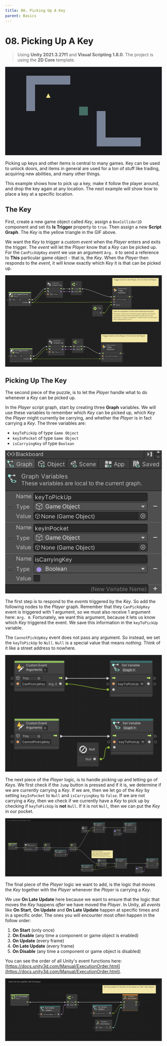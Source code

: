 ```yaml
---
title: 08. Picking Up A Key
parent: Basics
---
```


# 08. Picking Up A Key

> Using **Unity 2021.3.27f1** and **Visual Scripting 1.8.0**. The project is using the **2D Core** template.

![Demo](./demo.gif)

Picking up keys and other items is central to many games. Key can be used to unlock doors, and items in general are used for a ton of stuff like trading, acquiring new abilities, and many other things.

This example shows how to pick up a key, make it follow the player around, and drop the key again at any location. The next example will show how to place a key at a specific location.

## The Key

First, create a new game object called *Key*, assign a `BoxCollider2D` component and set its **Is Trigger** property to `true`. Then assign a new **Script Graph**. The *Key* is the yellow triangle in the GIF above.

We want the *Key* to trigger a *custom event* when the *Player* enters and exits the trigger. The *event* will let the *Player* know that a *Key* can be picked up. For the `CanPickUpKey` *event* we use an argument `Arg. 0` to send a reference to **This** particular game object - that is, the *Key*. When the *Player* then responds to the *event*, it will know exactly which *Key* it is that can be picked up.

[<img src="./key-graph.webp" srcset="./key-graph.webp 2x" alt="Key Graph">](./key-graph.webp)

## Picking Up The Key

The second piece of the puzzle, is to let the *Player* handle what to do whenever a *Key* can be picked up.

In the *Player* script graph, start by creating three **Graph** variables. We will use these variables to remember which *Key* can be picked up, which *Key* the *Player* might currently be carrying, and whether the *Player* is in fact carrying a *Key*. The three variables are:

- `keyToPickUp` of type `Game Object`
- `keyInPocket` of type `Game Object`
- `isCarryingKey` of type `Boolean`

<img src="./player-variables.webp" srcset="./player-variables.webp 2x" alt="Player Variables">

The first step is to respond to the *events* triggered by the *Key*. So add the following nodes to the *Player* graph. Remember that they `CanPickUpKey` event is triggered with 1 argument, so we must also receive 1 argument here: `Arg. 0`. Fortunately, we want this argument, because it lets us know which *Key* triggered the event. We save this information in the `keyToPickUp` variable.

The `CannotPickUpKey` event does not pass any argument. So instead, we set the `keyToPickUp` to `Null`. `Null` is a special value that means *nothing*. Think of it like a street address to nowhere. 

[<img src="./player-graph-1.webp" srcset="./player-graph-1.webp 2x" alt="Player Graph 1">](./player-graph-1.webp)

The next piece of the *Player* logic, is to handle picking up and letting go of *Keys*. We first check if the `Jump` button is pressed and if it is, we determine if we are currently carrying a *Key*. If we are, then we let go of the *Key* by setting `keyInPocket` to `Null` and `isCarryingKey` to `false`. If we are not carrying a *Key*, then we check if we currently have a *Key* to pick up by checking if `keyToPickUp` is **not** `Null`. If it is not `Null`, then we can put the *Key* in our pocket.

[<img src="./player-graph-2.webp" srcset="./player-graph-2.webp 2x" alt="Player Graph 2">](./player-graph-2.webp)

The final piece of the *Player* logic we want to add, is the logic that moves the *Key* together with the *Player* whenever the *Player* is carrying a *Key*.

We use **On Late Update** here because we want to ensure that the logic that moves the *Key* happens *after* we have moved the *Player*. In Unity, all *events* like **On Start**, **On Update** and **On Late Update** happen at specific times and in a specific order. The ones you will encounter most often happen in the follow order:

1. **On Start** (only once)
2. **On Enable** (any time a component or game object is enabled)
3. **On Update** (every frame)
4. **On Late Update** (every frame)
5. **On Disable** (any time a component or game object is disabled)

You can see the order of all Unity's event functions here: [https://docs.unity3d.com/Manual/ExecutionOrder.html](https://docs.unity3d.com/Manual/ExecutionOrder.html).

[<img src="./player-graph-3.webp" srcset="./player-graph-3.webp 2x" alt="Player Graph 3">](./player-graph-3.webp)